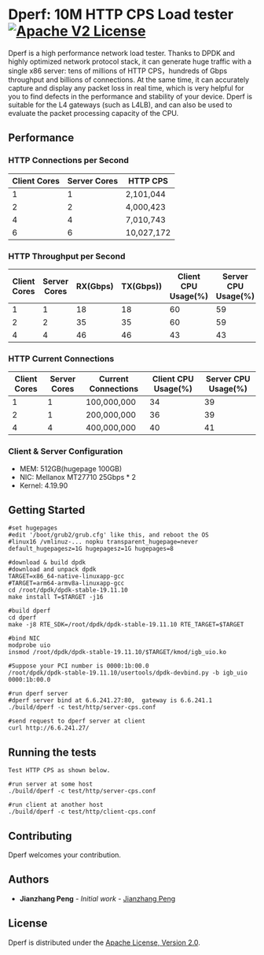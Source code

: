 # Dperf: 10M HTTP CPS Load tester [![Apache V2 License](https://img.shields.io/badge/license-Apache%20V2-blue.svg)](https://github.com/baidu/dperf/blob/main/LICENSE)
Dperf is a high performance network load tester. Thanks to DPDK and highly optimized network protocol stack, it can generate huge traffic with a single x86 server: tens of millions of HTTP CPS，hundreds of Gbps throughput and billions of connections. At the same time, it can accurately capture and display any packet loss in real time, which is very helpful for you to find defects in the performance and stability of your device. Dperf is suitable for the L4 gateways (such as L4LB), and can also be used to evaluate the packet processing capacity of the CPU.

## Performance
### HTTP Connections per Second
|Client Cores|Server Cores|HTTP CPS|
|------------|------------|--------|
|1|1|2,101,044|
|2|2|4,000,423|
|4|4|7,010,743|
|6|6|10,027,172|

### HTTP Throughput per Second
|Client Cores|Server Cores|RX(Gbps)|TX(Gbps))|Client CPU Usage(%)|Server CPU Usage(%)|
|------------|------------|--------|---------|-------------------|-------------------|
|1|1|18|18|60|59|
|2|2|35|35|60|59|
|4|4|46|46|43|43|

### HTTP Current Connections
|Client Cores|Server Cores|Current Connections|Client CPU Usage(%)|Server CPU Usage(%)|
|------------|------------|-------------------|-------------------|-------------------|
|1|1|100,000,000|34|39|
|2|1|200,000,000|36|39|
|4|4|400,000,000|40|41|

### Client & Server Configuration
- MEM: 512GB(hugepage 100GB)
- NIC: Mellanox MT27710 25Gbps * 2
- Kernel: 4.19.90

## Getting Started
    #set hugepages
    #edit '/boot/grub2/grub.cfg' like this, and reboot the OS
    #linux16 /vmlinuz-... nopku transparent_hugepage=never default_hugepagesz=1G hugepagesz=1G hugepages=8

    #download & build dpdk
    #download and unpack dpdk
    TARGET=x86_64-native-linuxapp-gcc
    #TARGET=arm64-armv8a-linuxapp-gcc
    cd /root/dpdk/dpdk-stable-19.11.10
    make install T=$TARGET -j16

    #build dperf
    cd dperf
    make -j8 RTE_SDK=/root/dpdk/dpdk-stable-19.11.10 RTE_TARGET=$TARGET

    #bind NIC
    modprobe uio
    insmod /root/dpdk/dpdk-stable-19.11.10/$TARGET/kmod/igb_uio.ko

    #Suppose your PCI number is 0000:1b:00.0
    /root/dpdk/dpdk-stable-19.11.10/usertools/dpdk-devbind.py -b igb_uio 0000:1b:00.0

    #run dperf server
    #dperf server bind at 6.6.241.27:80,  gateway is 6.6.241.1
    ./build/dperf -c test/http/server-cps.conf

    #send request to dperf server at client
    curl http://6.6.241.27/

## Running the tests
    Test HTTP CPS as shown below.

    #run server at some host
    ./build/dperf -c test/http/server-cps.conf

    #run client at another host
    ./build/dperf -c test/http/client-cps.conf

## Contributing
Dperf welcomes your contribution.

## Authors
* **Jianzhang Peng** - *Initial work* - [Jianzhang Peng](https://github.com/pengjianzhang)

## License
Dperf is distributed under the [Apache License, Version 2.0](https://www.apache.org/licenses/LICENSE-2.0).
